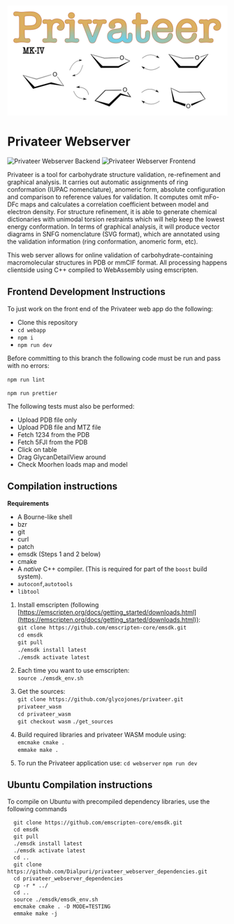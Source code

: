 ![ScreenShot](/logo.png)

# Privateer Webserver

![Privateer Webserver Backend](https://github.com/glycojones/privateer/actions/workflows/backend.yml/badge.svg) ![Privateer Webserver Frontend](https://github.com/glycojones/privateer/actions/workflows/frontend.yml/badge.svg)

Privateer is a tool for carbohydrate structure validation, re-refinement and graphical analysis. It carries out automatic assignments of ring conformation (IUPAC nomenclature), anomeric form, absolute configuration and comparison to reference values for validation. It computes omit mFo-DFc maps and calculates a correlation coefficient between model and electron density. For structure refinement, it is able to generate chemical dictionaries with unimodal torsion restraints which will help keep the lowest energy conformation. In terms of graphical analysis, it will produce vector diagrams in SNFG nomenclature (SVG format), which are annotated using the validation information (ring conformation, anomeric form, etc).

This web server allows for online validation of carbohydrate-containing macromolecular structures in PDB or mmCIF format. All processing happens clientside using C++ compiled to WebAssembly using emscripten. 

## **Frontend Development Instructions** ##
To just work on the front end of the Privateer web app do the following:
- Clone this repository
- `cd webapp`
- `npm i`
- `npm run dev`

Before committing to this branch the following code must be run and pass with no errors:

  `npm run lint`
  
  `npm run prettier`

The following tests must also be performed: 
- Upload PDB file only
- Upload PDB file and MTZ file
- Fetch 1234 from the PDB
- Fetch 5FJI from the PDB
- Click on table
- Drag GlycanDetailView around
- Check Moorhen loads map and model


## **Compilation instructions**

**Requirements** 

* A Bourne-like shell
* bzr
* git
* curl
* patch
* emsdk (Steps 1 and 2 below)
* cmake
* A *native* C++ compiler. (This is required for part of the `boost` build system).
* `autoconf`,`autotools`
* `libtool`

1. Install emscripten (following  [https://emscripten.org/docs/getting_started/downloads.html](https://emscripten.org/docs/getting_started/downloads.html)):  
`git clone https://github.com/emscripten-core/emsdk.git`  
`cd emsdk`  
`git pull`  
`./emsdk install latest`  
`./emsdk activate latest`

2. Each time you want to use emscripten:  
`source ./emsdk_env.sh`

3. Get the sources:  
`git clone https://github.com/glycojones/privateer.git privateer_wasm`  
`cd privateer_wasm`  
`git checkout wasm`
`./get_sources`

4. Build required libraries and privateer WASM module using:  
`emcmake cmake .`  
`emmake make .`

5. To run the Privateer application use: 
`cd webserver`
`npm run dev`

## **Ubuntu Compilation instructions**
To compile on Ubuntu with precompiled dependency libraries, use the following commands 
```
  git clone https://github.com/emscripten-core/emsdk.git
  cd emsdk
  git pull
  ./emsdk install latest
  ./emsdk activate latest
  cd ..
  git clone https://github.com/Dialpuri/privateer_webserver_dependencies.git 
  cd privateer_webserver_dependencies
  cp -r * ../
  cd .. 
  source ./emsdk/emsdk_env.sh
  emcmake cmake . -D MODE=TESTING
  emmake make -j 
```
